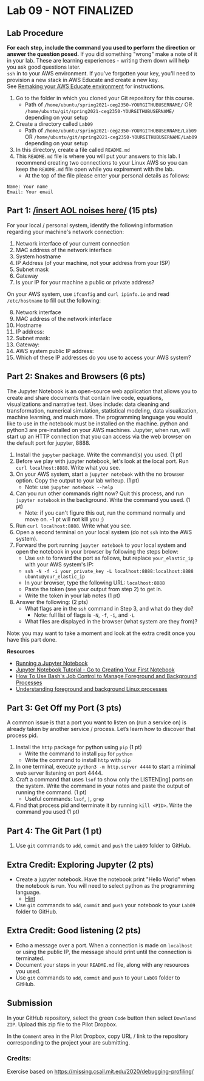 # Lab 09 - NOT FINALIZED

## Lab Procedure

**For each step, include the command you used to perform the direction or answer the question posed.** If you did something "wrong" make a note of it in your lab. These are learning experiences - writing them down will help you ask good questions later.  
`ssh` in to your AWS environment. If you've forgotten your key, you'll need to provision a new stack in AWS Educate and create a new key.  
See [Remaking your AWS Educate environment](../../..) for instructions.

1. Go to the folder in which you cloned your Git repository for this course.
   - Path of `/home/ubuntu/spring2021-ceg2350-YOURGITHUBUSERNAME/` OR `/home/ubuntu/git/spring2021-ceg2350-YOURGITHUBUSERNAME/` depending on your setup
2. Create a directory called `Lab09`
   - Path of `/home/ubuntu/spring2021-ceg2350-YOURGITHUBUSERNAME/Lab09` OR `/home/ubuntu/git/spring2021-ceg2350-YOURGITHUBUSERNAME/Lab09` depending on your setup
3. In this directory, create a file called `README.md`
4. This `README.md` file is where you will put your answers to this lab. I recommend creating two connections to your Linux AWS so you can keep the `README.md` file open while you expirement with the lab.
   - At the top of the file please enter your personal details as follows:

```
Name: Your name
Email: Your email

```

## Part 1: [/insert AOL noises here/](https://www.youtube.com/watch?v=D1UY7eDRXrs) (15 pts)

For your local / personal system, identify the following information regarding your machine's network connection:

1. Network interface of your current connection
2. MAC address of the network interface
3. System hostname
4. IP Address (of your machine, not your address from your ISP)
5. Subnet mask
6. Gateway
7. Is your IP for your machine a public or private address?

On your AWS system, use `ifconfig` and `curl ipinfo.io` and read `/etc/hostname` to fill out the following:

8. Network interface
9. MAC address of the network interface
10. Hostname
11. IP address:
12. Subnet mask:
13. Gateway: 
14. AWS system public IP address:
15. Which of these IP addresses do you use to access your AWS system?

## Part 2: Snakes and Browsers (6 pts)

The Jupyter Notebook is an open-source web application that allows you to create and share documents that contain live code, equations, visualizations and narrative text. Uses include: data cleaning and transformation, numerical simulation, statistical modeling, data visualization, machine learning, and much more.  The programming language you would like to use in the notebook must be installed on the machine.  python and python3 are pre-installed on your AWS machines.  Jupyter, when run, will start up an HTTP connection that you can access via the web browser on the default port for jupyter, 8888.

1. Install the `jupyter` package. Write the command(s) you used. (1 pt)
2. Before we play with jupyter notebook, let's look at the local port.  Run `curl localhost:8888`.  Write what you see.
3. On your AWS system, start a `jupyter notebook` with the no browser option. Copy the output to your lab writeup. (1 pt)
   - Note: use `jupyter notebook --help`
4. Can you run other commands right now?  Quit this process, and run `jupyter notebook` in the background.  Write the command you used. (1 pt)
   - Note: if you can't figure this out, run the command normally and move on.  -1 pt will not kill you ;)
5. Run `curl localhost:8888`.  Write what you see.
6. Open a second terminal on your local system (do not `ssh` into the AWS system). 
7. Forward the port running `jupyter notebook` to your local system and open the notebook in your browser by following the steps below:
   - Use `ssh` to forward the port as follows, but replace `your_elastic_ip` with your AWS system's IP:
   - `ssh -N -f -i your_private_key -L localhost:8888:localhost:8888 ubuntu@your_elastic_ip`
   - In your browser, type the following URL: `localhost:8888`
   - Paste the token (see your output from step 2) to get in.
   - Write the token in your lab notes (1 pt)
8. Answer the following: (2 pts)
   - What flags are in the `ssh` command in Step 3, and what do they do?
      - Note: full list of flags is `-N`, `-f`, `-i`, and `-L`
   - What files are displayed in the browser (what system are they from)?

Note: you may want to take a moment and look at the extra credit once you have this part done.

**Resources**

- [Running a Jupyter Notebook](https://ljvmiranda921.github.io/notebook/2018/01/31/running-a-jupyter-notebook/)
- [Jupyter Notebook Tutorial - Go to Creating Your First Notebook](https://www.dataquest.io/blog/jupyter-notebook-tutorial/)
- [How To Use Bash's Job Control to Manage Foreground and Background Processes](https://www.digitalocean.com/community/tutorials/how-to-use-bash-s-job-control-to-manage-foreground-and-background-processes)
- [Understanding foreground and background Linux processes](https://linuxconfig.org/understanding-foreground-and-background-linux-processes)

## Part 3: Get Off my Port (3 pts)

A common issue is that a port you want to listen on (run a service on) is already taken by another service / process. Let’s learn how to discover that process pid.

1. Install the `http` package for python using `pip` (1 pt)
   - Write the command to install `pip` for `python`
   - Write the command to install `http` with `pip`
2. In one terminal, execute `python3 -m http.server 4444` to start a minimal web server listening on port 4444.
3. Craft a command that uses `lsof` to show only the LISTEN[ing] ports on the system. Write the command in your notes and paste the output of running the command. (1 pt)
   - Useful commands: `lsof`, `|`, `grep`
4. Find that process pid and terminate it by running `kill <PID>`. Write the command you used (1 pt)

## Part 4: The Git Part (1 pt)

1. Use `git` commands to `add`, `commit` and `push` the `Lab09` folder to GitHub.

## Extra Credit: Exploring Jupyter (2 pts)

- Create a jupyter notebook.  Have the notebook print "Hello World" when the notebook is run.  You will need to select python as the programming language.
   - [Hint](https://www.dataquest.io/blog/jupyter-notebook-tutorial/)
- Use `git` commands to `add`, `commit` and `push` your notebook to your `Lab09` folder to GitHub.

## Extra Credit: Good listening (2 pts)

- Echo a message over a port. When a connection is made on `localhost` or using the public IP, the message should print until the connection is terminated.
- Document your steps in your `README.md` file, along with any resources you used.
- Use `git` commands to `add`, `commit` and `push` to your `Lab09` folder to GitHub.

## Submission

In your GitHub repository, select the green `Code` button then select `Download ZIP`. Upload this zip file to the Pilot Dropbox.

In the `Comment` area in the Pilot Dropbox, copy URL / link to the repository corresponding to the project your are submitting.


### Credits:

Exercise based on https://missing.csail.mit.edu/2020/debugging-profiling/
